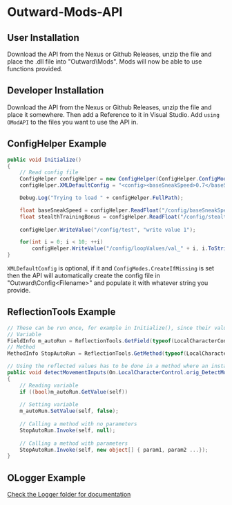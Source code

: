 # Outward-Mods-API

## User Installation
Download the API from the Nexus or Github Releases, unzip the file and place the .dll file into "Outward\Mods\". Mods will now be able to use functions provided.

## Developer Installation
Download the API from the Nexus or Github Releases, unzip the file and place it somewhere. Then add a Reference to it in Visual Studio. 
Add `using OModAPI` to the files you want to use the API in.

## ConfigHelper Example
```csharp
public void Initialize()
{
	// Read config file
	ConfigHelper configHelper = new ConfigHelper(ConfigHelper.ConfigModes.CreateIfMissing, "FileNameHere.xml");
	configHelper.XMLDefaultConfig = "<config><baseSneakSpeed>0.7</baseSneakSpeed><stealthTrainingBonus>1.3</stealthTrainingBonus></config>";

	Debug.Log("Trying to load " + configHelper.FullPath);

	float baseSneakSpeed = configHelper.ReadFloat("/config/baseSneakSpeed");
	float stealthTrainingBonus = configHelper.ReadFloat("/config/stealthTrainingBonus");
	
	configHelper.WriteValue("/config/test", "write value 1");

	for(int i = 0; i < 10; ++i)
		configHelper.WriteValue("/config/loopValues/val_" + i, i.ToString());
}
```

`XMLDefaultConfig` is optional, if it and `ConfigModes.CreateIfMissing` is set then the API will automatically create the config file in "Outward\Config\<Filename>" and populate it with whatever string you provide.

## ReflectionTools Example
```csharp
// These can be run once, for example in Initialize(), since their values don't change
// Variable
FieldInfo m_autoRun = ReflectionTools.GetField(typeof(LocalCharacterControl), "m_autoRun");
// Method
MethodInfo StopAutoRun = ReflectionTools.GetMethod(typeof(LocalCharacterControl), "StopAutoRun");

// Using the reflected values has to be done in a method where an instance to the class exists (in this example, self)
public void detectMovementInputs(On.LocalCharacterControl.orig_DetectMovementInputs orig, LocalCharacterControl self)
{
	// Reading variable
	if ((bool)m_autoRun.GetValue(self))
	
	// Setting variable
	m_autoRun.SetValue(self, false);
	
	// Calling a method with no parameters
	StopAutoRun.Invoke(self, null);
	
	// Calling a method with parameters
	StopAutoRun.Invoke(self, new object[] { param1, param2 ...});
}
```

## OLogger Example
[Check the Logger folder for documentation](OModAPI/Logger)